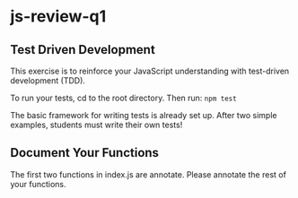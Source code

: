 # js-review-q1

## Test Driven Development
This exercise is to reinforce your JavaScript understanding with test-driven development (TDD).

To run your tests, cd to the root directory.  Then run:
`npm test`

The basic framework for writing tests is already set up.  After two simple examples, students must write their own tests!

## Document Your Functions
The first two functions in index.js are annotate.  Please annotate the rest of your functions.
